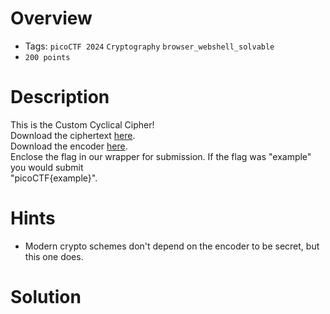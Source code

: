 # Overview
- Tags: `picoCTF 2024` `Cryptography` `browser_webshell_solvable`
- `200 points`

# Description
This is the Custom Cyclical Cipher!  
Download the ciphertext [here](https://artifacts.picoctf.net/c_titan/47/ciphertext).  
Download the encoder [here](https://artifacts.picoctf.net/c_titan/47/convert.py).  
Enclose the flag in our wrapper for submission. If the flag was "example" you would submit  
"picoCTF{example}".

# Hints
* Modern crypto schemes don't depend on the encoder to be secret, but this one does.

# Solution
